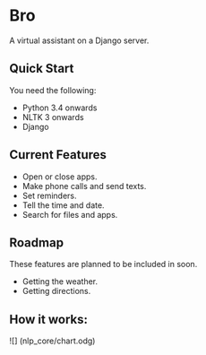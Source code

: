 # Bro
A virtual assistant on a Django server.

## Quick Start
You need the following:
* Python 3.4 onwards
* NLTK 3 onwards
* Django

## Current Features
- Open or close apps.
- Make phone calls and send texts.
- Set reminders.
- Tell the time and date.
- Search for files and apps.

## Roadmap
These features are planned to be included in soon.
- Getting the weather.
- Getting directions.

## How it works:
![] (nlp_core/chart.odg)






